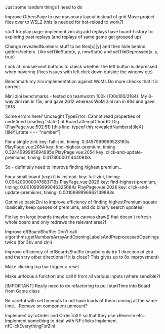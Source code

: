 Just some random things I need to do

Improve OthersPage to use masonary layout instead of grid
Move project files over to WSL2 (this is needed for hot-reload to work?)

stuff for play page:
implement zini alg
add replays
have board-history for exploring past replays (and replays of same game get grouped up)

Change revealedNumbers stuff to be tiles[x][y] and then hide behind getters/setters. Like setTileState(x, y, newState) and setTileDepressed(x, y, true)

Look at mouseEvent.buttons to check whether the left button is depressed when hovering (fixes issues with left click down outside the window etc)

Benchmark my zini implementation against WoMs
Do more checks that it is correct

Mini zini benchmarks - tested on teamworm 100k (100x100/2184). My 8-way zini ran in 15s, and gave 2612 whereas WoM zini ran in 90s and gave 2618

Some errors here?
Uncaught TypeError: Cannot read properties of undefined (reading 'state')
at Board.attemptChordOrDig (PlayPage.vue:592:51)
[this line: typeof this.revealedNumbers[tileX][tileY].state === "number"]

For a single zini:
key: full-zini, timing: 0.3457999999523163s
PlayPage.vue:2054 key: find-highest-premium, timing: 0.3244999985694885s
PlayPage.vue:2054 key: click-and-update-premiums, timing: 0.01780000114440918s

So - definitely need to improve finding highest premium...

For a small board (exp) it is instead:
key: full-zini, timing: 0.004200000047683716s
PlayPage.vue:2026 key: find-highest-premium, timing: 0.0010999999046325684s
PlayPage.vue:2026 key: click-and-update-premiums, timing: 0.0010999996662139893s

Optimise basicZini to improve efficiency of finding highestPremium square (basically keep queues of premiums, and do binary search updates)

Fix lag on large boards (maybe have canvas draw() that doesn't refresh whole board and only redraws the relevant area?)

Improve effBoardShuffle: Don't call algorithms.getNumbersArrayAndOpeningLabelsAndPreprocessedOpenings twice (for 3bv and zini)

Improve efficiency of effBoardsShuffle (maybe only try 1 direction of zini and then try other directions if it is close? This gives up to 8x improvement)

Make clicking top bar trigger a reset

Make unfocus a function and call it from all various inputs (where sensible?)

[IMPORTANT] Really need to do refactoring to pull startTime into Board from Game class

Be careful with setTimeouts to not have loads of them running at the same time...
Remove on component unmount?

Implement xyToOrder and OrderToXY so that they use xReverse etc...
Implement something to deal with NF clicks
Implement nfClickEverythingForZini
